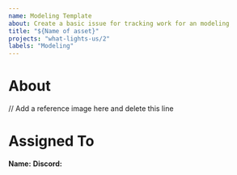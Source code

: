 ```yaml
---
name: Modeling Template
about: Create a basic issue for tracking work for an modeling
title: "${Name of asset}"
projects: "what-lights-us/2"
labels: "Modeling"
---
```


# About
// Add a reference image here and delete this line

# Assigned To
**Name:** 
**Discord:** 
